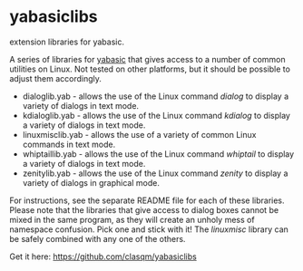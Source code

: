 # yabasiclibs
extension libraries for yabasic.

A series of libraries for [yabasic](http://www.yabasic.de/) that gives access to a number of common utilities on Linux. Not tested on other platforms, but it should be possible to adjust them accordingly.

+ dialoglib.yab - allows the use of the Linux command *dialog* to display a variety of dialogs in text mode.
+ kdialoglib.yab - allows the use of the Linux command *kdialog* to display a variety of dialogs in text mode.
+ linuxmisclib.yab - allows the use of a variety of common Linux commands in text mode.
+ whiptaillib.yab - allows the use of the Linux command *whiptail* to display a variety of dialogs in text mode.
+ zenitylib.yab - allows the use of the Linux command *zenity* to display a variety of dialogs in graphical mode.

For instructions, see the separate README file for each of these libraries. Please note that the libraries that give access to dialog boxes cannot be mixed in the same program, as they will create an unholy mess of namespace confusion. Pick one and stick with it! The *linuxmisc* library can be safely combined with any one of the others.

Get it here: https://github.com/clasqm/yabasiclibs
